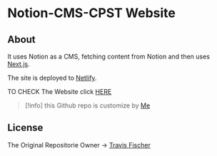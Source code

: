# Notion-CMS-CPST Website

## About 

It uses Notion as a CMS, fetching content from Notion and then uses [Next.js](https://nextjs.org/).

The site is deployed to [Netlify](http://netlify.com).

TO CHECK The Website click [HERE](https://cpst.neltify.app)


>[!info] this Github repo is customize by [Me](https://www.github.com/MounibNemmiche)
## License

The Original Repositorie Owner -> [Travis Fischer](https://github.com/transitive-bullshit/nextjs-notion-starter-kit)
